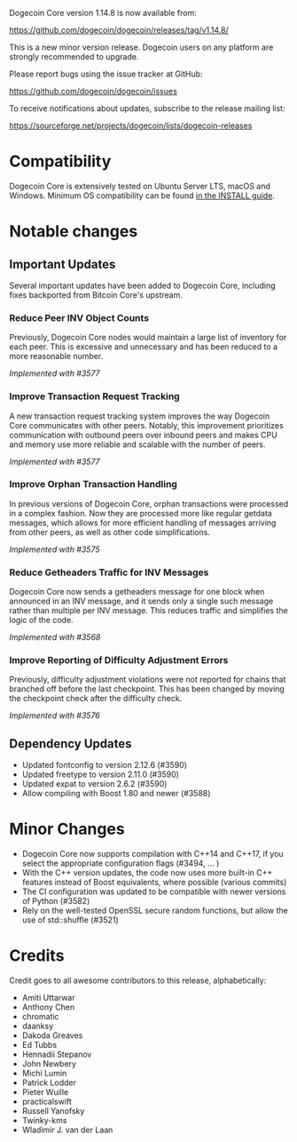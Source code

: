 Dogecoin Core version 1.14.8 is now available from:

  <https://github.com/dogecoin/dogecoin/releases/tag/v1.14.8/>

This is a new minor version release. Dogecoin users on any platform are
strongly recommended to upgrade.

Please report bugs using the issue tracker at GitHub:

  <https://github.com/dogecoin/dogecoin/issues>

To receive notifications about updates, subscribe to the release mailing list:

  <https://sourceforge.net/projects/dogecoin/lists/dogecoin-releases>


Compatibility
==============

Dogecoin Core is extensively tested on Ubuntu Server LTS, macOS and Windows.
Minimum OS compatibility can be found [in the INSTALL guide](../INSTALL.md).


Notable changes
================

Important Updates
-----------------

Several important updates have been added to Dogecoin Core, including fixes
backported from Bitcoin Core's upstream.

### Reduce Peer INV Object Counts

Previously, Dogecoin Core nodes would maintain a large list of inventory for
each peer. This is excessive and unnecessary and has been reduced to a more
reasonable number.

*Implemented with #3577*

### Improve Transaction Request Tracking

A new transaction request tracking system improves the way Dogecoin Core
communicates with other peers. Notably, this improvement prioritizes
communication with outbound peers over inbound peers and makes CPU and memory
use more reliable and scalable with the number of peers.

*Implemented with #3577*

### Improve Orphan Transaction Handling

In previous versions of Dogecoin Core, orphan transactions were processed in a
complex fashion. Now they are processed more like regular getdata messages,
which allows for more efficient handling of messages arriving from other peers,
as well as other code simplifications.

*Implemented with #3575*

### Reduce Getheaders Traffic for INV Messages

Dogecoin Core now sends a getheaders message for one block when announced in an
INV message, and it sends only a single such message rather than multiple per
INV message. This reduces traffic and simplifies the logic of the code.

*Implemented with #3568*

### Improve Reporting of Difficulty Adjustment Errors

Previously, difficulty adjustment violations were not reported for chains that
branched off before the last checkpoint. This has been changed by moving the
checkpoint check after the difficulty check.

*Implemented with #3576*


Dependency Updates
------------------

* Updated fontconfig to version 2.12.6 (#3590)
* Updated freetype to version 2.11.0 (#3590)
* Updated expat to version 2.6.2 (#3590)
* Allow compiling with Boost 1.80 and newer (#3588)


Minor Changes
=============

* Dogecoin Core now supports compilation with C++14 and C++17, if you select
  the appropriate configuration flags (#3494, ... )
* With the C++ version updates, the code now uses more built-in C++ features instead
  of Boost equivalents, where possible (various commits)
* The CI configuration was updated to be compatible with newer versions of Python (#3582)
* Rely on the well-tested OpenSSL secure random functions, but allow the use of std::shuffle (#3521)


Credits
=======

Credit goes to all awesome contributors to this release, alphabetically:

* Amiti Uttarwar
* Anthony Chen
* chromatic
* daanksy
* Dakoda Greaves
* Ed Tubbs
* Hennadii Stepanov
* John Newbery
* Michi Lumin
* Patrick Lodder
* Pieter Wuille
* practicalswift
* Russell Yanofsky
* Twinky-kms
* Wladimir J. van der Laan
